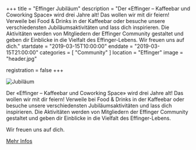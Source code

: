 +++
title = "Effinger Jubiläum"
description = "Der «Effinger – Kaffeebar und Coworking Space» wird drei Jahre alt! Das wollen wir mit dir feiern! Verweile bei Food & Drinks in der Kaffeebar oder besuche unsere verschiedensten Jubiläums­aktivitäten und lass dich inspirieren. Die Aktivitäten werden von Mitgliedern der Effinger Community gestaltet und geben dir Einblicke in die Vielfalt des Effinger­-Lebens. Wir freuen uns auf dich."
startdate = "2019-03-15T10:00:00"
enddate = "2019-03-15T21:00:00"
categories = [ "Community" ]
location = "Effinger"
image = "header.jpg"

registration = false
+++


![Jubiläum](header.jpg)

<div class="lead">
Der «Effinger – Kaffeebar und Coworking Space» wird drei Jahre alt! Das wollen wir mit dir feiern! Verweile bei Food & Drinks in der Kaffeebar oder besuche unsere verschiedensten Jubiläums­aktivitäten und lass dich inspirieren. Die Aktivitäten werden von Mitgliedern der Effinger Community gestaltet und geben dir Einblicke in die Vielfalt des Effinger­-Lebens.

Wir freuen uns auf dich.
</div>

<a class="btn btn-mod btn-small mt-20" href="/jubilaeum">Mehr Infos</a>
